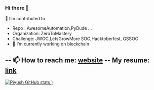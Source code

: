 ### Hi there 👋

<!--
**piyush4for/piyush4for** is a ✨ _special_ ✨ repository because its `README.md` (this file) appears on your GitHub profile.

Here are some ideas to get you started:
- 🔭 I’m currently working on 
-
- 👯 I’m looking to collaborate on ...
- 🤔 I’m looking for help with ...
- 💬 Ask me about ...

- 😄 Pronouns: ...
- ⚡ Fun fact: ...
-->
 🌱 I’m contributed to  
-   Repo : AwesomeAutomation,PyDude ...
-   Organization: ZeroToMastery
-   Challenge: JWOC,LetsGrowMore SOC,Hacktoberfest, GSSOC
-   🔭 I’m currently working on blockchain

-- 📫 How to reach me: [website](http://demo-portfolio.s3-website.ap-south-1.amazonaws.com/)
-- My resume: [link](https://drive.google.com/file/d/1OItGglYQIWD6oGdf5v0aRUByqz72GG3J/view?usp=drivesdk)
---
[![Piyush GitHub stats](https://github-readme-stats.vercel.app/api?username=piyush4for&show_icons=true&theme=radical)
)](https://github.com/piyush4for/)

